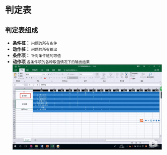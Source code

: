 # 判定表

## 判定表组成

- **条件桩：** `问题的所有条件`
- **动作桩：** `问题的所有输出`
- **条件项：** `针对条件桩的取值`
- **动作项** `各条件项的各种取值情况下的输出结果`
![avater](../../images/1584524667(1).jpg)